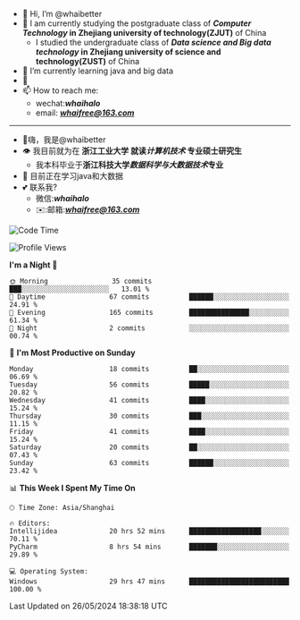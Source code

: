 - 👋 Hi, I’m @whaibetter
- 👀 I am currently studying the postgraduate class of ***Computer Technology* in Zhejiang university of technology(ZJUT)** of China
  -  I studied the undergraduate class of ***Data science and Big data technology* in Zhejiang university of science and technology(ZUST)** of China
- 🌱 I’m currently learning java and big data
- 💞️ 
- 📫 How to reach me: 
  - wechat:***whaihalo***
  - email: ***whaifree@163.com***
 ------------------------
- 👋嗨，我是@whaibetter
- 👁 我目前就为在 **浙江工业大学 就读*计算机技术* 专业硕士研究生**
  - 我本科毕业于**浙江科技大学*数据科学与大数据技术*专业**
- 🌴 目前正在学习java和大数据
- 💕 联系我?
  - 微信:***whaihalo***
  - ✉️:邮箱:***whaifree@163.com***

<!--START_SECTION:waka-->
![Code Time](http://img.shields.io/badge/Code%20Time-257%20hrs%2032%20mins-blue)

![Profile Views](http://img.shields.io/badge/Profile%20Views-0-blue)

**I'm a Night 🦉** 

```text
🌞 Morning                35 commits          ███░░░░░░░░░░░░░░░░░░░░░░   13.01 % 
🌆 Daytime                67 commits          ██████░░░░░░░░░░░░░░░░░░░   24.91 % 
🌃 Evening                165 commits         ███████████████░░░░░░░░░░   61.34 % 
🌙 Night                  2 commits           ░░░░░░░░░░░░░░░░░░░░░░░░░   00.74 % 
```
📅 **I'm Most Productive on Sunday** 

```text
Monday                   18 commits          ██░░░░░░░░░░░░░░░░░░░░░░░   06.69 % 
Tuesday                  56 commits          █████░░░░░░░░░░░░░░░░░░░░   20.82 % 
Wednesday                41 commits          ████░░░░░░░░░░░░░░░░░░░░░   15.24 % 
Thursday                 30 commits          ███░░░░░░░░░░░░░░░░░░░░░░   11.15 % 
Friday                   41 commits          ████░░░░░░░░░░░░░░░░░░░░░   15.24 % 
Saturday                 20 commits          ██░░░░░░░░░░░░░░░░░░░░░░░   07.43 % 
Sunday                   63 commits          ██████░░░░░░░░░░░░░░░░░░░   23.42 % 
```


📊 **This Week I Spent My Time On** 

```text
🕑︎ Time Zone: Asia/Shanghai

🔥 Editors: 
Intellijidea             20 hrs 52 mins      ██████████████████░░░░░░░   70.11 % 
PyCharm                  8 hrs 54 mins       ███████░░░░░░░░░░░░░░░░░░   29.89 % 

💻 Operating System: 
Windows                  29 hrs 47 mins      █████████████████████████   100.00 % 
```


 Last Updated on 26/05/2024 18:38:18 UTC
<!--END_SECTION:waka-->
